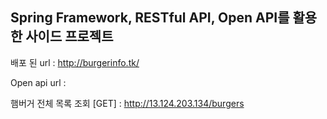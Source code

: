 ## Spring Framework, RESTful API, Open API를 활용한 사이드 프로젝트 

배포 된 url : http://burgerinfo.tk/

Open api url : 

햄버거 전체 목록 조회
[GET] : http://13.124.203.134/burgers

